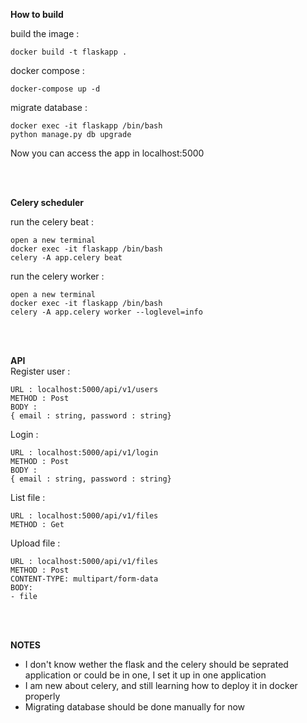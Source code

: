 **How to build**

build the image : 
```
docker build -t flaskapp .
```

docker compose :
```
docker-compose up -d
```

migrate database : 
```
docker exec -it flaskapp /bin/bash
python manage.py db upgrade
```

Now you can access the app in localhost:5000

<br/>
<br/>


**Celery scheduler**

run the celery beat : 
```
open a new terminal
docker exec -it flaskapp /bin/bash
celery -A app.celery beat
```

run the celery worker : 
```
open a new terminal
docker exec -it flaskapp /bin/bash
celery -A app.celery worker --loglevel=info
```
<br/>
<br/>

**API**<br/>
Register user : 
```
URL : localhost:5000/api/v1/users
METHOD : Post
BODY : 
{ email : string, password : string}
```

Login : 
```
URL : localhost:5000/api/v1/login
METHOD : Post
BODY : 
{ email : string, password : string}
```

List file : 
```
URL : localhost:5000/api/v1/files
METHOD : Get
```


Upload file : 
```
URL : localhost:5000/api/v1/files
METHOD : Post
CONTENT-TYPE: multipart/form-data
BODY: 
- file 
```
<br/>
<br/>

**NOTES**

- I don't know wether the flask and the celery should be seprated application or could be in one, I set it up in one application
- I am new about celery, and still learning how to deploy it in docker properly
- Migrating database should be done manually for now
